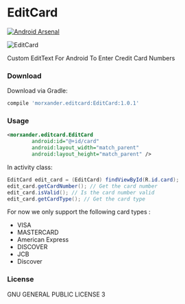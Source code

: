 # EditCard
[![Android Arsenal](https://img.shields.io/badge/Android%20Arsenal-EditCard-brightgreen.svg?style=flat)](http://android-arsenal.com/details/1/4704)

![EditCard](http://i.imgur.com/xKAc3GE.gif)

Custom EditText For Android To Enter Credit Card Numbers

### Download

Download via Gradle:

```gradle
compile 'morxander.editcard:EditCard:1.0.1'
```

### Usage

```xml
<morxander.editcard.EditCard
        android:id="@+id/card"
        android:layout_width="match_parent"
        android:layout_height="match_parent" />
```

In activity class:
```java
EditCard edit_card = (EditCard) findViewById(R.id.card);
edit_card.getCardNumber(); // Get the card number
edit_card.isValid(); // Is the card number valid
edit_card.getCardType(); // Get the card type
```

For now we only support the following card types :

* VISA
* MASTERCARD
* American Express
* DISCOVER
* JCB
* Discover

### License 
GNU GENERAL PUBLIC LICENSE 3

